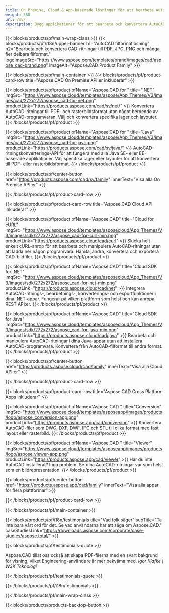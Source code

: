 ```yaml
---
title: On Premise, Cloud & App-baserade lösningar för att bearbeta AutoCAD-filer 
weight: 350
url: /sv/
description: Bygg applikationer för att bearbeta och konvertera AutoCAD-ritningar via On Premise API:er eller molnbaserade SDK:er. Använd plattformsoberoende appar för att rendera eller konvertera AutoCAD-filer.
---
```


{{< blocks/products/pf/main-wrap-class >}}
{{< blocks/products/pf/i18n/upper-banner h1="AutoCAD filformatlösning" h2="Bearbeta och konvertera CAD-ritningar till PDF, JPG, PNG och många fler delbara filformat." logoImageSrc="https://www.aspose.com/templates/brand/images/cad/aspose_cad-brand.png" imageAlt="Aspose.CAD Product Family" >}}

{{< blocks/products/pf/main-container >}}
{{< blocks/products/pf/product-card-row title="Aspose.CAD On Premise API:er inkluderar" >}}

{{< blocks/products/pf/product pfName="Aspose.CAD for " title=".NET" imgSrc="https://www.aspose.cloud/templates/aspose/App_Themes/V3/images/cad/272x272/aspose_cad-for-net.png" productLink="https://products.aspose.com/cad/sv/net/" >}}
Konvertera AutoCAD-ritningar till PDF- och rasterbildsformat utan något beroende av AutoCAD-programvaran. Välj och konvertera specifika lager och layouter.
{{< /blocks/products/pf/product >}}

{{< blocks/products/pf/product pfName="Aspose.CAD for " title="Java" imgSrc="https://www.aspose.cloud/templates/aspose/App_Themes/V3/images/cad/272x272/aspose_cad-for-java.png" productLink="https://products.aspose.com/cad/sv/java/" >}}
AutoCAD-ritningskonverterings-API för att fungera med alla Java SE- eller EE-baserade applikationer. Välj specifika lager eller layouter för att konvertera till PDF- eller rasterbildsformat.
{{< /blocks/products/pf/product >}}

{{< blocks/products/pf/center-button href="https://products.aspose.com/cad/sv/family" innerText="Visa alla On Premise API:er" >}}

{{< /blocks/products/pf/product-card-row >}}

{{< blocks/products/pf/product-card-row title="Aspose.CAD Cloud API inkluderar" >}}

{{< blocks/products/pf/product pfName="Aspose.CAD" title="Cloud for cURL" imgSrc="https://www.aspose.cloud/templates/asposecloud/App_Themes/V3/images/sdk/272x272/aspose_cad-for-curl-min.png" productLink="https://products.aspose.cloud/cad/curl" >}}
Skicka helt enkelt cURL-anrop för att bearbeta och manipulera AutoCAD-ritningar utan att ladda ner någon programvara. Hämta, ändra, konvertera och exportera CAD-bildfiler.
{{< /blocks/products/pf/product >}}

{{< blocks/products/pf/product pfName="Aspose.CAD" title="Cloud SDK for .NET" imgSrc="https://www.aspose.cloud/templates/asposecloud/App_Themes/V3/images/sdk/272x272/aspose_cad-for-net-min.png" productLink="https://products.aspose.cloud/cad/net" >}}
Integrera AutoCAD-ritnings-, bearbetnings-, konverterings- och exportfunktioner i dina .NET-appar. Fungerar på vilken plattform som helst och kan anropa REST API:er.
{{< /blocks/products/pf/product >}}

{{< blocks/products/pf/product pfName="Aspose.CAD" title="Cloud SDK for Java" imgSrc="https://www.aspose.cloud/templates/asposecloud/App_Themes/V3/images/sdk/272x272/aspose_cad-for-java-min.png" productLink="https://products.aspose.cloud/cad/java" >}}
Bearbeta och manipulera AutoCAD-ritningar i dina Java-appar utan att installera AutoCAD-programvara. Konvertera från AutoCAD-filformat till andra format.
{{< /blocks/products/pf/product >}}

{{< blocks/products/pf/center-button href="https://products.aspose.cloud/cad/family" innerText="Visa alla Cloud API:er" >}}

{{< /blocks/products/pf/product-card-row >}}

{{< blocks/products/pf/product-card-row title="Aspose.CAD Cross Platform Apps inkluderar" >}}

{{< blocks/products/pf/product pfName="Aspose.CAD " title="Conversion" imgSrc="https://www.aspose.cloud/templates/asposeapp/images/products/logo/aspose_conversion-app.png" productLink="https://products.aspose.app/cad/conversion" >}}
Konvertera AutoCAD-filer som DWG, DXF, DWF, IFC och STL till olika format med fast layout eller rasterbild.
{{< /blocks/products/pf/product >}}

{{< blocks/products/pf/product pfName="Aspose.CAD " title="Viewer" imgSrc="https://www.aspose.cloud/templates/asposeapp/images/products/logo/aspose_viewer-app.png" productLink="https://products.aspose.app/cad/viewer" >}}
Har du inte AutoCAD installerat? Inga problem. Se dina AutoCAD-ritningar var som helst som en bildrepresentation. 
{{< /blocks/products/pf/product >}}

{{< blocks/products/pf/center-button href="https://products.aspose.app/cad/family" innerText="Visa alla appar för flera plattformar" >}}

{{< /blocks/products/pf/product-card-row >}}

{{< /blocks/products/pf/main-container >}}

{{< blocks/products/pf/i18n/testimonials title="Vad folk säger" subTitle="Ta inte bara vårt ord för det. Se vad användarna har att säga om Aspose.CAD." caseStudiesLink="https://downloads.aspose.com/corporate/case-studies/aspose.total/" >}}

{{< blocks/products/pf/testimonials-quote >}}
<p class="first">
 Aspose.CAD tillät oss också att skapa PDF-filerna med en svart bakgrund för visning, vilket Engineering-användare är mer bekväma med.
 <em>
  Igor Klafke | W3K Teknologi
 </em>
</p>

{{< /blocks/products/pf/testimonials-quote >}}

{{< /blocks/products/pf/i18n/testimonials >}}

{{< /blocks/products/pf/main-wrap-class >}}

{{< blocks/products/products-backtop-button >}}